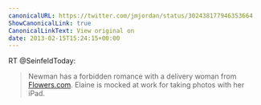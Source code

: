 ```yaml
---
canonicalURL: https://twitter.com/jmjordan/status/302438177946353664
ShowCanonicalLink: true
CanonicalLinkText: View original on
date: 2013-02-15T15:24:15+00:00
---
```

RT @SeinfeldToday:
> Newman has a forbidden romance with a delivery woman from [Flowers.com](http://Flowers.com). Elaine is mocked at work for taking photos with her iPad.